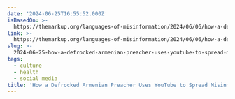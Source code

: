```yaml
---
date: '2024-06-25T16:55:52.000Z'
isBasedOn: >-
  https://themarkup.org/languages-of-misinformation/2024/06/06/how-a-defrocked-armenian-preacher-uses-youtube-to-spread-misinformation-to-his-flock
link: >-
  https://themarkup.org/languages-of-misinformation/2024/06/06/how-a-defrocked-armenian-preacher-uses-youtube-to-spread-misinformation-to-his-flock
slug: >-
  2024-06-25-how-a-defrocked-armenian-preacher-uses-youtube-to-spread-misinformation-to
tags:
  - culture
  - health
  - social media
title: 'How a Defrocked Armenian Preacher Uses YouTube to Spread Misinformation to '
---
```

 

